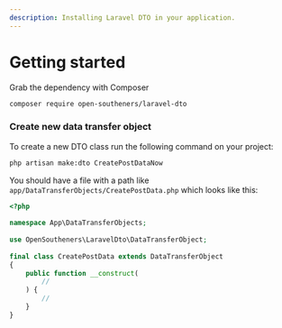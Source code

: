 ```yaml
---
description: Installing Laravel DTO in your application.
---
```


# Getting started

Grab the dependency with Composer

```bash
composer require open-southeners/laravel-dto
```

### Create new data transfer object

To create a new DTO class run the following command on your project:

```bash
php artisan make:dto CreatePostDataNow
```

You should have a file with a path like `app/DataTransferObjects/CreatePostData.php` which looks like this:

```php
<?php
​
namespace App\DataTransferObjects;
​
use OpenSoutheners\LaravelDto\DataTransferObject;
​
final class CreatePostData extends DataTransferObject
{
    public function __construct(
        // 
    ) {
        // 
    }
}
```